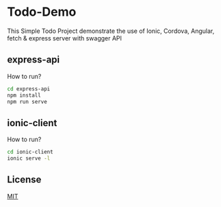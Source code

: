 # Todo-Demo

This Simple Todo Project demonstrate the use of Ionic, Cordova, Angular, fetch & express server with swagger API

## express-api

How to run?

```bash
cd express-api
npm install
npm run serve
```

## ionic-client

How to run?

```bash
cd ionic-client
ionic serve -l
```


## License
[MIT](https://choosealicense.com/licenses/mit/)